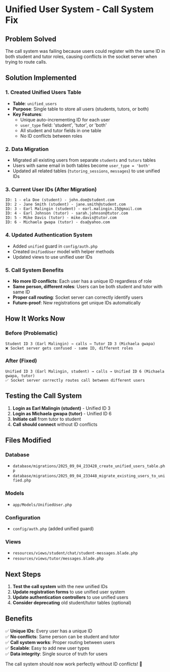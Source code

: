 # Unified User System - Call System Fix

## Problem Solved
The call system was failing because users could register with the same ID in both student and tutor roles, causing conflicts in the socket server when trying to route calls.

## Solution Implemented

### 1. Created Unified Users Table
- **Table**: `unified_users`
- **Purpose**: Single table to store all users (students, tutors, or both)
- **Key Features**:
  - Unique auto-incrementing ID for each user
  - `user_type` field: 'student', 'tutor', or 'both'
  - All student and tutor fields in one table
  - No ID conflicts between roles

### 2. Data Migration
- Migrated all existing users from separate `students` and `tutors` tables
- Users with same email in both tables become `user_type = 'both'`
- Updated all related tables (`tutoring_sessions`, `messages`) to use unified IDs

### 3. Current User IDs (After Migration)
```
ID: 1 - ela Doe (student) - john.doe@student.com
ID: 2 - Jane Smith (student) - jane.smith@student.com  
ID: 3 - Earl Malingin (student) - earl.malingin.15@gmail.com
ID: 4 - Earl Johnson (tutor) - sarah.johnson@tutor.com
ID: 5 - Mike Davis (tutor) - mike.davis@tutor.com
ID: 6 - Michaela gwapa (tutor) - dsa@yahoo.com
```

### 4. Updated Authentication System
- Added `unified` guard in `config/auth.php`
- Created `UnifiedUser` model with helper methods
- Updated views to use unified user IDs

### 5. Call System Benefits
- **No more ID conflicts**: Each user has a unique ID regardless of role
- **Same person, different roles**: Users can be both student and tutor with same ID
- **Proper call routing**: Socket server can correctly identify users
- **Future-proof**: New registrations get unique IDs automatically

## How It Works Now

### Before (Problematic)
```
Student ID 3 (Earl Malingin) → calls → Tutor ID 3 (Michaela gwapa)
❌ Socket server gets confused - same ID, different roles
```

### After (Fixed)
```
Unified ID 3 (Earl Malingin, student) → calls → Unified ID 6 (Michaela gwapa, tutor)
✅ Socket server correctly routes call between different users
```

## Testing the Call System

1. **Login as Earl Malingin (student)** - Unified ID 3
2. **Login as Michaela gwapa (tutor)** - Unified ID 6  
3. **Initiate call** from tutor to student
4. **Call should connect** without ID conflicts

## Files Modified

### Database
- `database/migrations/2025_09_04_233428_create_unified_users_table.php`
- `database/migrations/2025_09_04_233448_migrate_existing_users_to_unified.php`

### Models
- `app/Models/UnifiedUser.php`

### Configuration
- `config/auth.php` (added unified guard)

### Views
- `resources/views/student/chat/student-messages.blade.php`
- `resources/views/tutor/messages.blade.php`

## Next Steps

1. **Test the call system** with the new unified IDs
2. **Update registration forms** to use unified user system
3. **Update authentication controllers** to use unified users
4. **Consider deprecating** old student/tutor tables (optional)

## Benefits

✅ **Unique IDs**: Every user has a unique ID  
✅ **No conflicts**: Same person can be student and tutor  
✅ **Call system works**: Proper routing between users  
✅ **Scalable**: Easy to add new user types  
✅ **Data integrity**: Single source of truth for users  

The call system should now work perfectly without ID conflicts! 🎉
